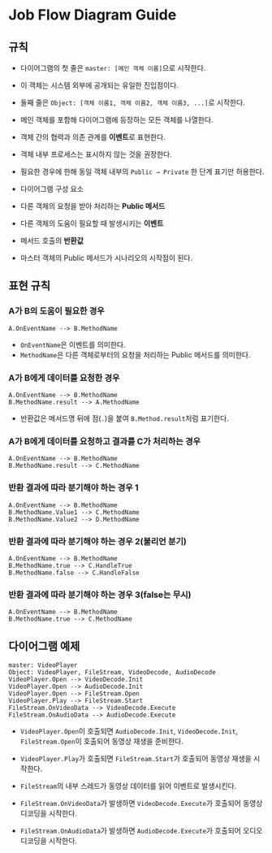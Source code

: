 # Job Flow Diagram Guide

## 규칙

* 다이어그램의 첫 줄은 `master: [메인 객체 이름]`으로 시작한다.

 * 이 객체는 시스템 외부에 공개되는 유일한 진입점이다.
* 둘째 줄은 `Object: [객체 이름1, 객체 이름2, 객체 이름3, ...]`로 시작한다.

 * 메인 객체를 포함해 다이어그램에 등장하는 모든 객체를 나열한다.
* 객체 간의 협력과 의존 관계를 **이벤트**로 표현한다.
* 객체 내부 프로세스는 표시하지 않는 것을 권장한다.

 * 필요한 경우에 한해 동일 객체 내부의 `Public → Private` 한 단계 표기만 허용한다.
* 다이어그램 구성 요소

 * 다른 객체의 요청을 받아 처리하는 **Public 메서드**
 * 다른 객체의 도움이 필요할 때 발생시키는 **이벤트**
 * 메서드 호출의 **반환값**
* 마스터 객체의 Public 메서드가 시나리오의 시작점이 된다.

## 표현 규칙

### A가 B의 도움이 필요한 경우

```jobflow
A.OnEventName --> B.MethodName
```

* `OnEventName`은 이벤트를 의미한다.
* `MethodName`은 다른 객체로부터의 요청을 처리하는 Public 메서드를 의미한다.

### A가 B에게 데이터를 요청한 경우

```jobflow
A.OnEventName --> B.MethodName
B.MethodName.result --> A.MethodName
```

* 반환값은 메서드명 뒤에 점(`.`)을 붙여 `B.Method.result`처럼 표기한다.

### A가 B에게 데이터를 요청하고 결과를 C가 처리하는 경우

```jobflow
A.OnEventName --> B.MethodName
B.MethodName.result --> C.MethodName
```

### 반환 결과에 따라 분기해야 하는 경우 1

```jobflow
A.OnEventName --> B.MethodName
B.MethodName.Value1 --> C.MethodName
B.MethodName.Value2 --> D.MethodName
```

### 반환 결과에 따라 분기해야 하는 경우 2(불리언 분기)

```jobflow
A.OnEventName --> B.MethodName
B.MethodName.true --> C.HandleTrue
B.MethodName.false --> C.HandleFalse
```

### 반환 결과에 따라 분기해야 하는 경우 3(false는 무시)

```jobflow
A.OnEventName --> B.MethodName
B.MethodName.true --> C.MethodName
```

## 다이어그램 예제

```jobflow
master: VideoPlayer
Object: VideoPlayer, FileStream, VideoDecode, AudioDecode
VideoPlayer.Open --> VideoDecode.Init
VideoPlayer.Open --> AudioDecode.Init
VideoPlayer.Open --> FileStream.Open
VideoPlayer.Play --> FileStream.Start
FileStream.OnVideoData --> VideoDecode.Execute
FileStream.OnAudioData --> AudioDecode.Execute
```

* `VideoPlayer.Open`이 호출되면 `AudioDecode.Init`, `VideoDecode.Init`, `FileStream.Open`이 호출되어 동영상 재생을 준비한다.
* `VideoPlayer.Play`가 호출되면 `FileStream.Start`가 호출되어 동영상 재생을 시작한다.

 * `FileStream`의 내부 스레드가 동영상 데이터를 읽어 이벤트로 발생시킨다.
* `FileStream.OnVideoData`가 발생하면 `VideoDecode.Execute`가 호출되어 동영상 디코딩을 시작한다.
* `FileStream.OnAudioData`가 발생하면 `AudioDecode.Execute`가 호출되어 오디오 디코딩을 시작한다.
